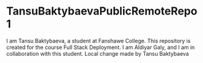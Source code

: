 # TansuBaktybaevaPublicRemoteRepo1
I am Tansu Baktybaeva, a student at Fanshawe College. This repository is created for the course Full Stack Deployment.
I am Aldiyar Galy, and I am in collaboration with this student.
Local change made by Tansu Baktybaeva
